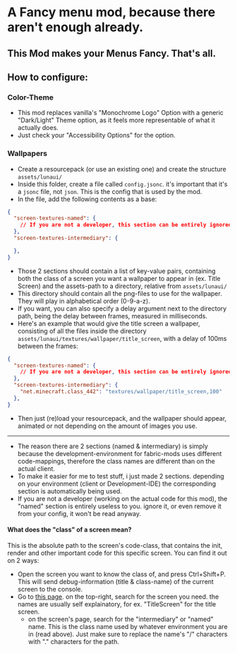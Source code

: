 # A Fancy menu mod, because there aren't enough already.

<h2>This Mod makes your Menus Fancy. That's all.</h2>

<h2>How to configure:</h2>

<h3>Color-Theme</h3>

- This mod replaces vanilla's "Monochrome Logo" Option with a generic "Dark/Light" Theme option, as it feels more representable of what it actually does.
- Just check your "Accessibility Options" for the option.

<h3>Wallpapers</h3>

- Create a resourcepack (or use an existing one) and create the structure `assets/lunaui/`
- Inside this folder, create a file called `config.jsonc`. it's important that it's a `jsonc` file, not `json`. This is the config that is used by the mod.
- In the file, add the following contents as a base:
```json
{
  "screen-textures-named": {
    // If you are not a developer, this section can be entirely ignored by you.
  },
  "screen-textures-intermediary": {

  },
}  
```
- Those 2 sections should contain a list of key-value pairs, containing both the class of a screen you want a wallpaper to appear in (ex. Title Screen) and the assets-path to a directory, relative from `assets/lunaui/`
- This directory should contain all the png-files to use for the wallpaper. They will play in alphabetical order (0-9-a-z).
- If you want, you can also specify a delay argument next to the directory path, being the delay between frames, measured in milliseconds.
- Here's an example that would give the title screen a wallpaper, consisting of all the files inside the directory `assets/lunaui/textures/wallpaper/title_screen`, with a delay of 100ms between the frames:
```json
{
  "screen-textures-named": {
    // If you are not a developer, this section can be entirely ignored by you.
  },
  "screen-textures-intermediary": {
    "net.minecraft.class_442": "textures/wallpaper/title_screen,100"
  },
}  
```
- Then just (re)load your resourcepack, and the wallpaper should appear, animated or not depending on the amount of images you use.

-----------------------------------------------------------------------------------------------------------------------------------------------
- The reason there are 2 sections (named & intermediary) is simply because the development-environment for fabric-mods uses different code-mappings, therefore the class names are different than on the actual client.
- To make it easier for me to test stuff, i just made 2 sections. depending on your environment (client or Development-IDE) the corresponding section is automatically being used.
- If you are not a developer (working on the actual code for this mod), the "named" section is entirely useless to you. ignore it, or even remove it from your config, it won't be read anyway.

<h4>What does the "class" of a screen mean?</h4>

This is the absolute path to the screen's code-class, that contains the init, render and other important code for this specific screen.
You can find it out on 2 ways:
- Open the screen you want to know the class of, and press Ctrl+Shift+P. This will send debug-information (title & class-name) of the current screen to the console.
- Go to [this page](https://maven.fabricmc.net/docs/yarn-24w11a+build.2/index.html). on the top-right, search for the screen you need. the names are usually self explainatory, for ex. "TitleScreen" for the title screen.
  - on the screen's page, search for the "intermediary" or "named" name. This is the class name used by whatever environment you are in (read above). Just make sure to replace the name's "/" characters with "." characters for the path.
